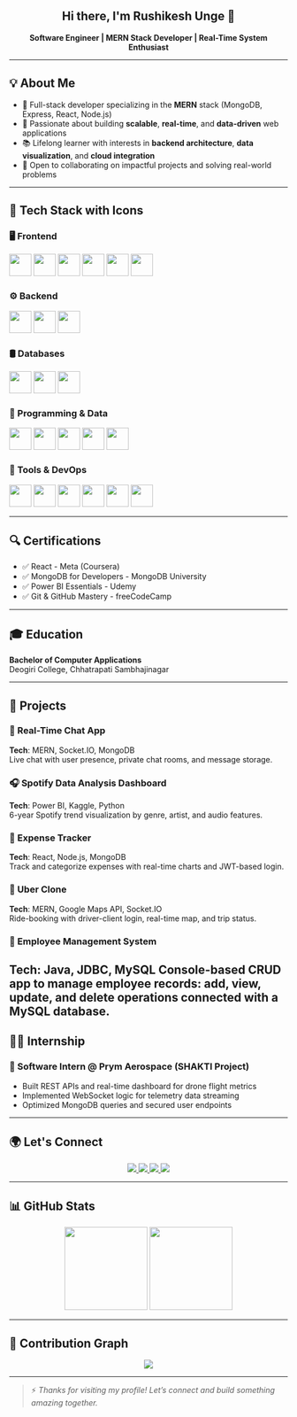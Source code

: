 ### <h2 align="center">Hi there, I'm Rushikesh Unge 👋</h2>

<p align="center">
  <b>Software Engineer | MERN Stack Developer | Real-Time System Enthusiast</b>
</p>

---

## 💡 About Me

- 🔧 Full-stack developer specializing in the **MERN** stack (MongoDB, Express, React, Node.js)
- 🚀 Passionate about building **scalable**, **real-time**, and **data-driven** web applications
- 📚 Lifelong learner with interests in **backend architecture**, **data visualization**, and **cloud integration**
- 💬 Open to collaborating on impactful projects and solving real-world problems

---

## 🧩 Tech Stack with Icons

### 🖥️ Frontend
<p>
  <img src="https://cdn.jsdelivr.net/gh/devicons/devicon/icons/html5/html5-original.svg" height="40" />
  <img src="https://cdn.jsdelivr.net/gh/devicons/devicon/icons/css3/css3-original.svg" height="40" />
  <img src="https://cdn.jsdelivr.net/gh/devicons/devicon/icons/javascript/javascript-original.svg" height="40" />
  <img src="https://cdn.jsdelivr.net/gh/devicons/devicon/icons/react/react-original.svg" height="40" />
  <img src="https://cdn.jsdelivr.net/gh/devicons/devicon/icons/nextjs/nextjs-original.svg" height="40" />
  <img src="https://skillicons.dev/icons?i=tailwind" height="40" />
</p>

### ⚙️ Backend
<p>
  <img src="https://cdn.jsdelivr.net/gh/devicons/devicon/icons/nodejs/nodejs-original.svg" height="40" />
  <img src="https://cdn.jsdelivr.net/gh/devicons/devicon/icons/express/express-original.svg" height="40" />
  <img src="https://cdn.jsdelivr.net/gh/devicons/devicon/icons/npm/npm-original-wordmark.svg" height="40" />
</p>

### 🛢️ Databases
<p>
  <img src="https://cdn.jsdelivr.net/gh/devicons/devicon/icons/mongodb/mongodb-original.svg" height="40" />
  <img src="https://cdn.jsdelivr.net/gh/devicons/devicon/icons/mysql/mysql-original.svg" height="40" />
  <img src="https://cdn.jsdelivr.net/gh/devicons/devicon/icons/sqlite/sqlite-original.svg" height="40" />
</p>

### 🧠 Programming & Data
<p>
  <img src="https://skillicons.dev/icons?i=py" height="40" />
  <img src="https://cdn.jsdelivr.net/gh/devicons/devicon/icons/jupyter/jupyter-original.svg" height="40" />
  <img src="https://cdn.jsdelivr.net/gh/devicons/devicon/icons/kaggle/kaggle-original.svg" height="40" />
  <img src="https://cdn.jsdelivr.net/gh/devicons/devicon/icons/numpy/numpy-original.svg" height="40" />
  <img src="https://cdn.jsdelivr.net/gh/devicons/devicon/icons/pandas/pandas-original.svg" height="40" />
</p>

### 🧰 Tools & DevOps
<p>
  <img src="https://cdn.jsdelivr.net/gh/devicons/devicon/icons/git/git-original.svg" height="40" />
  <img src="https://cdn.jsdelivr.net/gh/devicons/devicon/icons/github/github-original.svg" height="40" />
  <img src="https://cdn.jsdelivr.net/gh/devicons/devicon/icons/vscode/vscode-original.svg" height="40" />
  <img src="https://cdn.jsdelivr.net/gh/devicons/devicon/icons/linux/linux-original.svg" height="40" />
  <img src="https://skillicons.dev/icons?i=docker" height="40" />
  <img src="https://skillicons.dev/icons?i=figma" height="40" />
</p>

---

## 🔍 Certifications
- ✅ React - Meta (Coursera)
- ✅ MongoDB for Developers - MongoDB University
- ✅ Power BI Essentials - Udemy
- ✅ Git & GitHub Mastery - freeCodeCamp

---

## 🎓 Education
**Bachelor of Computer Applications**  
Deogiri College, Chhatrapati Sambhajinagar

---

## 🧠 Projects

### 💬 Real-Time Chat App
**Tech**: MERN, Socket.IO, MongoDB  
Live chat with user presence, private chat rooms, and message storage.

### 🎧 Spotify Data Analysis Dashboard
**Tech**: Power BI, Kaggle, Python  
6-year Spotify trend visualization by genre, artist, and audio features.

### 💸 Expense Tracker
**Tech**: React, Node.js, MongoDB  
Track and categorize expenses with real-time charts and JWT-based login.

### 🚗 Uber Clone
**Tech**: MERN, Google Maps API, Socket.IO  
Ride-booking with driver-client login, real-time map, and trip status.

### 📌 Employee Management System
**Tech**: Java, JDBC, MySQL
Console-based CRUD app to manage employee records: add, view, update, and delete operations connected with a MySQL database.
---

## 👨‍💼 Internship

### 🔧 Software Intern @ Prym Aerospace (SHAKTI Project)
- Built REST APIs and real-time dashboard for drone flight metrics
- Implemented WebSocket logic for telemetry data streaming
- Optimized MongoDB queries and secured user endpoints

---

## 🌍 Let's Connect

<div align="center">
  <a href="https://www.linkedin.com/in/rushi-unge/" target="_blank">
    <img src="https://img.shields.io/badge/LinkedIn-0077B5?style=for-the-badge&logo=linkedin&logoColor=white" />
  </a>
  <a href="https://x.com/Rushi_Unge" target="_blank">
    <img src="https://img.shields.io/badge/Twitter-1DA1F2?style=for-the-badge&logo=twitter&logoColor=white" />
  </a>
  <a href="https://www.instagram.com/rushi_unge/" target="_blank">
    <img src="https://img.shields.io/badge/Instagram-E4405F?style=for-the-badge&logo=instagram&logoColor=white" />
  </a>
  <a href="mailto:rushikeshunge@gmail.com" target="_blank">
    <img src="https://img.shields.io/badge/Gmail-D14836?style=for-the-badge&logo=gmail&logoColor=white" />
  </a>
</div>

---

## 📊 GitHub Stats
<div align="center">
  <img src="https://github-readme-stats.vercel.app/api?username=Rushi-unge&show_icons=true&theme=radical" height="150" />
  <img src="https://streak-stats.demolab.com?user=Rushi-unge&theme=radical&hide_border=false" height="150" />
</div>

---

## 🧩 Contribution Graph
<div align="center">
  <img src="https://github-readme-activity-graph.vercel.app/graph?username=Rushi-unge&theme=react-dark" />
</div>

---

> ⚡ *Thanks for visiting my profile! Let’s connect and build something amazing together.*
